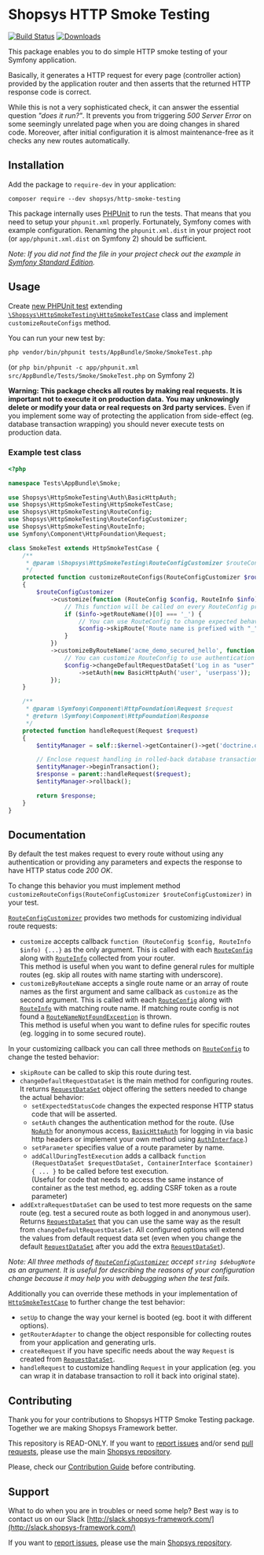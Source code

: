 # Shopsys HTTP Smoke Testing

[![Build Status](https://travis-ci.org/shopsys/http-smoke-testing.svg?branch=master)](https://travis-ci.org/shopsys/http-smoke-testing)
[![Downloads](https://img.shields.io/packagist/dt/shopsys/http-smoke-testing.svg)](https://packagist.org/packages/shopsys/http-smoke-testing)

This package enables you to do simple HTTP smoke testing of your Symfony application.

Basically, it generates a HTTP request for every page (controller action) provided by the application router and then asserts that the returned HTTP response code is correct.

While this is not a very sophisticated check, it can answer the essential question *"does it run?"*.
It prevents you from triggering *500 Server Error* on some seemingly unrelated page when you are doing changes in shared code.
Moreover, after initial configuration it is almost maintenance-free as it checks any new routes automatically.

## Installation
Add the package to `require-dev` in your application:
```
composer require --dev shopsys/http-smoke-testing
```

This package internally uses [PHPUnit](https://phpunit.de/) to run the tests.
That means that you need to setup your `phpunit.xml` properly.
Fortunately, Symfony comes with example configuration.
Renaming the `phpunit.xml.dist` in your project root (or `app/phpunit.xml.dist` on Symfony 2) should be sufficient.

*Note: If you did not find the file in your project check out the example in [Symfony Standard Edition](https://github.com/symfony/symfony-standard).*

## Usage
Create [new PHPUnit test](https://phpunit.de/manual/current/en/writing-tests-for-phpunit.html) extending [`\Shopsys\HttpSmokeTesting\HttpSmokeTestCase`](./src/HttpSmokeTestCase.php) class and implement `customizeRouteConfigs` method.

You can run your new test by:

```
php vendor/bin/phpunit tests/AppBundle/Smoke/SmokeTest.php
```

(or `php bin/phpunit -c app/phpunit.xml src/AppBundle/Tests/Smoke/SmokeTest.php` on Symfony 2)

**Warning: This package checks all routes by making real requests.**
**It is important not to execute it on production data.**
**You may unknowingly delete or modify your data or real requests on 3rd party services.**
Even if you implement some way of protecting the application from side-effect (eg. database transaction wrapping) you should never execute tests on production data.

### Example test class
```php
<?php

namespace Tests\AppBundle\Smoke;

use Shopsys\HttpSmokeTesting\Auth\BasicHttpAuth;
use Shopsys\HttpSmokeTesting\HttpSmokeTestCase;
use Shopsys\HttpSmokeTesting\RouteConfig;
use Shopsys\HttpSmokeTesting\RouteConfigCustomizer;
use Shopsys\HttpSmokeTesting\RouteInfo;
use Symfony\Component\HttpFoundation\Request;

class SmokeTest extends HttpSmokeTestCase {
    /**
     * @param \Shopsys\HttpSmokeTesting\RouteConfigCustomizer $routeConfigCustomizer
     */
    protected function customizeRouteConfigs(RouteConfigCustomizer $routeConfigCustomizer)
    {
        $routeConfigCustomizer
            ->customize(function (RouteConfig $config, RouteInfo $info) {
                // This function will be called on every RouteConfig provided by RouterAdapter
                if ($info->getRouteName()[0] === '_') {
                    // You can use RouteConfig to change expected behavior or skip testing particular routes
                    $config->skipRoute('Route name is prefixed with "_" meaning internal route.');
                }
            })
            ->customizeByRouteName('acme_demo_secured_hello', function (RouteConfig $config, RouteInfo $info) {
                // You can customize RouteConfig to use authentication for secured routes
                $config->changeDefaultRequestDataSet('Log in as "user".')
                    ->setAuth(new BasicHttpAuth('user', 'userpass'));
            });
    }

    /**
     * @param \Symfony\Component\HttpFoundation\Request $request
     * @return \Symfony\Component\HttpFoundation\Response
     */
    protected function handleRequest(Request $request)
    {
        $entityManager = self::$kernel->getContainer()->get('doctrine.orm.entity_manager');

        // Enclose request handling in rolled-back database transaction to prevent side-effects
        $entityManager->beginTransaction();
        $response = parent::handleRequest($request);
        $entityManager->rollback();

        return $response;
    }
}
```

## Documentation
By default the test makes request to every route without using any authentication or providing any parameters and expects the response to have HTTP status code *200 OK*.

To change this behavior you must implement method `customizeRouteConfigs(RouteConfigCustomizer $routeConfigCustomizer)` in your test.

[`RouteConfigCustomizer`](./src/RouteConfigCustomizer.php) provides two methods for customizing individual route requests:
* `customize` accepts callback `function (RouteConfig $config, RouteInfo $info) {...}` as the only argument.
This is called with each [`RouteConfig`](./src/RouteConfig.php) along with [`RouteInfo`](./src/RouteInfo.php) collected from your router.  
This method is useful when you want to define general rules for multiple routes (eg. skip all routes with name starting with underscore).
* `customizeByRouteName` accepts a single route name or an array of route names as the first argument and same callback as `customize` as the second argument.
This is called with each [`RouteConfig`](./src/RouteConfig.php) along with [`RouteInfo`](./src/RouteInfo.php) with matching route name.
If matching route config is not found a [`RouteNameNotFoundException`](./src/Exception/RouteNameNotFoundException.php) is thrown.  
This method is useful when you want to define rules for specific routes (eg. logging in to some secured route).

In your customizing callback you can call three methods on [`RouteConfig`](./src/RouteConfig.php) to change the tested behavior:
* `skipRoute` can be called to skip this route during test.
* `changeDefaultRequestDataSet` is the main method for configuring routes.
It returns [`RequestDataSet`](./src/RequestDataSet.php) object offering the setters needed to change the actual behavior:
  * `setExpectedStatusCode` changes the expected response HTTP status code that will be asserted.
  * `setAuth` changes the authentication method for the route.
  (Use [`NoAuth`](./src/Auth/NoAuth.php) for anonymous access, [`BasicHttpAuth`](./src/Auth/BasicHttpAuth.php) for logging in via basic http headers
  or implement your own method using [`AuthInterface`](./src/Auth/AuthInterface.php).)
  * `setParameter` specifies value of a route parameter by name.
  * `addCallDuringTestExecution` adds a callback `function (RequestDataSet $requestDataSet, ContainerInterface $container) { ... }` to be called before test execution.  
  (Useful for code that needs to access the same instance of container as the test method, eg. adding CSRF token as a route parameter)
* `addExtraRequestDataSet` can be used to test more requests on the same route (eg. test a secured route as both logged in and anonymous user).
Returns [`RequestDataSet`](./src/RequestDataSet.php) that you can use the same way as the result from `changeDefaultRequestDataSet`.
All configured options will extend the values from default request data set (even when you change the default [`RequestDataSet`](./src/RequestDataSet.php) after you add the extra [`RequestDataSet`](./src/RequestDataSet.php)).

*Note: All three methods of [`RouteConfigCustomizer`](./src/RouteConfigCustomizer.php) accept `string $debugNote` as an argument.*
*It is useful for describing the reasons of your configuration change because it may help you with debugging when the test fails.*

Additionally you can override these methods in your implementation of [`HttpSmokeTestCase`](./src/HttpSmokeTestCase.php) to further change the test behavior:
* `setUp` to change the way your kernel is booted (eg. boot it with different options).
* `getRouterAdapter` to change the object responsible for collecting routes from your application and generating urls.
* `createRequest` if you have specific needs about the way `Request` is created from [`RequestDataSet`](./src/RequestDataSet.php).
* `handleRequest` to customize handling `Request` in your application (eg. you can wrap it in database transaction to roll it back into original state).

## Contributing
Thank you for your contributions to Shopsys HTTP Smoke Testing package.
Together we are making Shopsys Framework better.

This repository is READ-ONLY.
If you want to [report issues](https://github.com/shopsys/shopsys/issues/new) and/or send [pull requests](https://github.com/shopsys/shopsys/compare),
please use the main [Shopsys repository](https://github.com/shopsys/shopsys).

Please, check our [Contribution Guide](https://github.com/shopsys/shopsys/blob/master/CONTRIBUTING.md) before contributing.

## Support
What to do when you are in troubles or need some help? Best way is to contact us on our Slack [http://slack.shopsys-framework.com/](http://slack.shopsys-framework.com/)

If you want to [report issues](https://github.com/shopsys/shopsys/issues/new), please use the main [Shopsys repository](https://github.com/shopsys/shopsys).

